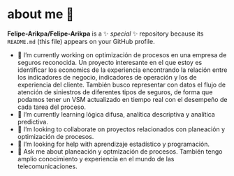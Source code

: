 # about me 👋


**Felipe-Arikpa/Felipe-Arikpa** is a ✨ _special_ ✨ repository because its `README.md` (this file) appears on your GitHub profile.

- 🔭 I’m currently working on optimización de procesos en una empresa de seguros reconocida. Un proyecto interesante en el que estoy es identificar los economics de la experiencia encontrando la relación entre los indicadores de negocio, indicadores de operación y los de experiencia del cliente. También busco representar con datos el flujo de atención de siniestros de diferentes tipos de seguros, de forma que podamos tener un VSM actualizado en tiempo real con el desempeño de cada tarea del proceso.
- 🌱 I’m currently learning lógica difusa, analítica descriptiva y analítica predictiva.
- 👯 I’m looking to collaborate on proyectos relacionados con planeación y optimización de procesos.
- 🤔 I’m looking for help with aprendizaje estadístico y programación.
- 💬 Ask me about planeación y optmización de procesos. También tengo amplio conocimiento y experiencia en el mundo de las telecomunicaciones.

